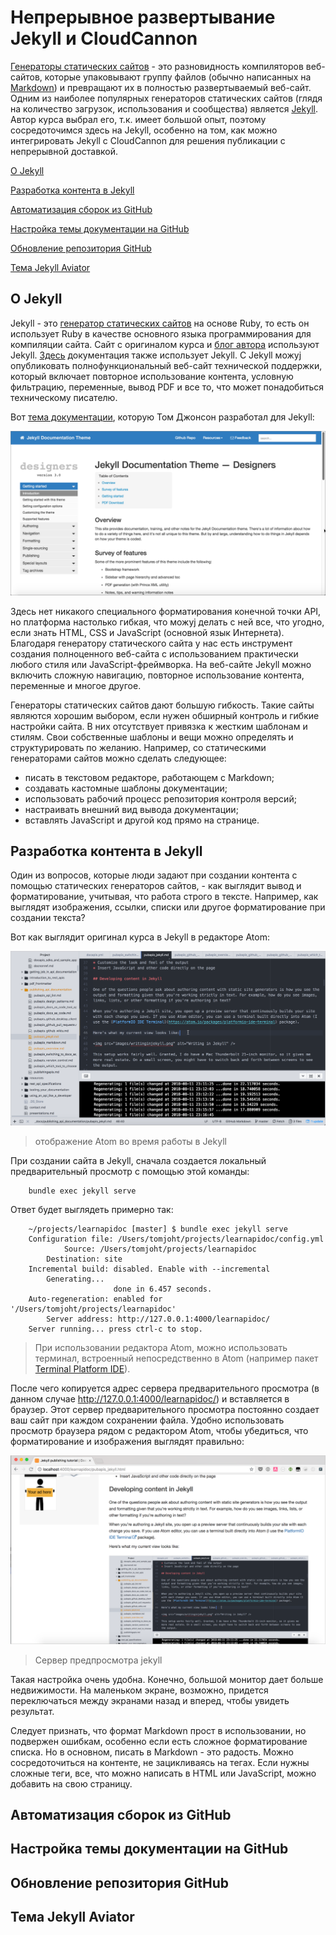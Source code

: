 # Непрерывное развертывание Jekyll и CloudCannon


[Генераторы статических сайтов](https://github.com/Starkovden/Documenting_APIs/blob/master/7.%20Publishing%20your%20API%20documentation/7.10.%20Static%20site%20generators.md) - это разновидность компиляторов веб-сайтов, которые упаковывают группу файлов (обычно написанных на [Markdown](https://github.com/Starkovden/Documenting_APIs/blob/master/7.%20Publishing%20your%20API%20documentation/7.5.%20More%20about%20Markdown.md)) и превращают их в полностью развертываемый веб-сайт. Одним из наиболее популярных генераторов статических сайтов (глядя на количество загрузок, использования и сообщества) является [Jekyll](https://jekyllrb.com/). Автор курса выбрал его, т.к. имеет большой опыт, поэтому сосредоточимся здесь на Jekyll, особенно на том, как можно интегрировать Jekyll с CloudCannon для решения публикации с непрерывной доставкой.

[О Jekyll](#about)

[Разработка контента в Jekyll](#develop)

[Автоматизация сборок из GitHub](#build)

[Настройка темы документации на GitHub](#setup)

[Обновление репозитория GitHub](#update)

[Тема Jekyll Aviator](#aviator)

<a name="about"></a>
## О Jekyll

Jekyll - это [генератор статических сайтов]() на основе Ruby, то есть он использует Ruby в качестве основного языка программирования для компиляции сайта. Cайт с оригиналом курса и [блог автора](https://idratherbewriting.com/) используют Jekyll. [Здесь](https://developer.amazon.com/appstore/documentation) документация также использует Jekyll. С Jekyll можyj опубликовать полнофункциональный веб-сайт технической поддержки, который включает повторное использование контента, условную фильтрацию, переменные, вывод PDF и все то, что может понадобиться техническому писателю.

Вот [тема документации](https://idratherbewriting.com/documentation-theme-jekyll/), которую Том Джонсон разработал для Jekyll:

![theme](pics/16.png)

Здесь нет никакого специального форматирования конечной точки API, но платформа настолько гибкая, что можyj делать с ней все, что угодно, если знать HTML, CSS и JavaScript (основной язык Интернета). Благодаря генератору статического сайта у нас есть инструмент создания полноценного веб-сайта с использованием практически любого стиля или JavaScript-фреймворка. На веб-сайте Jekyll можно включить сложную навигацию, повторное использование контента, переменные и многое другое.

Генераторы статических сайтов дают большую гибкость. Такие сайты являются хорошим выбором, если нужен обширный контроль и гибкие настройки сайта. В них отсутствует привязка к жестким шаблонам и стилям. Свои собственные шаблоны и вещи можно определять и структурировать по желанию. Например, со статическими генераторами сайтов можно сделать следующее:

- писать в текстовом редакторе, работающем с Markdown;
- создавать кастомные шаблоны документации;
- использовать рабочий процесс репозитория контроля версий;
- настраивать внешний вид вывода документации;
- вставлять JavaScript и другой код прямо на странице.

<a name="develop"></a>
## Разработка контента в Jekyll

Один из вопросов, которые люди задают при создании контента с помощью статических генераторов сайтов, - как выглядит вывод и форматирование, учитывая, что работа строго в тексте. Например, как выглядят изображения, ссылки, списки или другое форматирование при создании текста?

Вот как выглядит оригинал курса в Jekyll в редакторе Atom:

![course](pics/17.png)
> отображение Atom во время работы в Jekyll

При создании сайта в Jekyll, сначала создается локальный предварительный просмотр с помощью этой команды:

        bundle exec jekyll serve

Ответ будет выглядеть примерно так:

        ~/projects/learnapidoc [master] $ bundle exec jekyll serve
        Configuration file: /Users/tomjoht/projects/learnapidoc/config.yml
                Source: /Users/tomjoht/projects/learnapidoc
            Destination: site
        Incremental build: disabled. Enable with --incremental
            Generating...
                           done in 6.457 seconds.
        Auto-regeneration: enabled for '/Users/tomjoht/projects/learnapidoc'
            Server address: http://127.0.0.1:4000/learnapidoc/
        Server running... press ctrl-c to stop.

> При использовании редактора Atom, можно использовать терминал, встроенный непосредственно в Atom (например пакет [Terminal Platform IDE](https://atom.io/packages/platformio-ide-terminal)).

После чего копируется адрес сервера предварительного просмотра (в данном случае http://127.0.0.1:4000/learnapidoc/) и вставляется в браузер. Этот сервер предварительного просмотра постоянно создает ваш сайт при каждом сохранении файла. Удобно использовать просмотр браузера рядом с редактором Atom, чтобы убедиться, что форматирование и изображения выглядят правильно:

![preview](pics/18.png)
> Сервер предпросмотра jekyll

Такая настройка очень удобна. Конечно, большой монитор дает больше недвижимости. На маленьком экране, возможно, придется переключаться между экранами назад и вперед, чтобы увидеть результат.

Следует признать, что формат Markdown прост в использовании, но подвержен ошибкам, особенно если есть сложное форматирование списка. Но в основном, писать в Markdown - это радость. Можно сосредоточиться на контенте, не зацикливаясь на тегах. Если нужны сложные теги, все, что можно написать в HTML или JavaScript, можно добавить на свою страницу.

<a name="build"></a>
## Автоматизация сборок из GitHub

<a name="setup"></a>
## Настройка темы документации на GitHub

<a name="update"></a>
## Обновление репозитория GitHub

<a name="aviator"></a>
## Тема Jekyll Aviator
